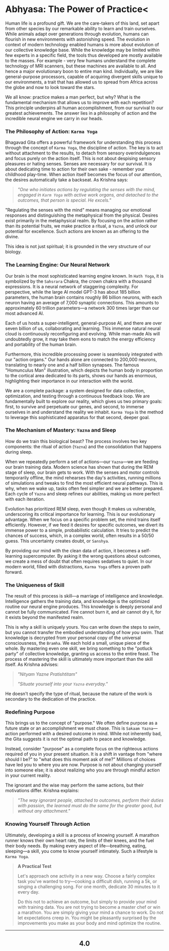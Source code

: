 # Abhyasa: The Power of Practice<

Human life is a profound gift. We are the care-takers of this land, set apart from other species by our remarkable ability to learn and train ourselves. While animals adapt over generations through evolution, humans can flourish in new environments with astonishing speed.  The evolution in context of modern technology enabled humans is more about evolution of our collective knowledge base. While the knowledge may be limited within few experts in a specific field, the tools thus developed are mostly available to the masses. For example - very few humans understand the complete technology of MRI scanners, but these machines are available to all. And hence a major evolutionary boon to entire man kind. Individually, we are like general-purpose processors, capable of acquiring divergent skills unique to our environments, a trait that has allowed us to spread from Africa across the globe and now to look toward the stars.

We all know: practice makes a man perfect, but why? What is the fundamental mechanism that allows us to improve with each repetition? This principle underpins all human accomplishment, from our survival to our greatest achievements. The answer lies in a philosophy of action and the incredible neural engine we carry in our heads.

### The Philosophy of Action: `Karma Yoga`

Bhagavad Gita offers a powerful framework for understanding this process through the concept of `Karma Yoga`, the discipline of action. The key is to act without attachment to the results, to detach from sensory overindulgences and focus purely on the action itself. This is not about despising sensory pleasures or hating senses. Senses are necessary for our survival. It is about dedicating time to action for their own sake - remember your childhood play-time. When action itself becomes the focus of our attention, the desires automatically take a backseat. As Krishna says:

> *"One who initiates actions by regulating the senses with the mind, engaged in `Karm Yoga` with active work organs, and detached to the outcomes, that person is special. He excels."*

"Regulating the senses with the mind" means managing our emotional responses and distinguishing the metaphysical from the physical. Desires exist primarily in the metaphysical realm. By focusing on the action rather than its potential fruits, we make practice a ritual, a `Yazna`, and unlock our potential for excellence. Such actions are known as an offering to the divine.

This idea is not just spiritual; it is grounded in the very structure of our biology.

### The Learning Engine: Our Neural Network

Our brain is the most sophisticated learning engine known. In `Hath Yoga`, it is symbolized by the `Sahsrara` Chakra, the crown chakra with a thousand expressions. It is a neural network of staggering complexity. For perspective, while the large AI model GPT-3 has about 185 billion parameters, the human brain contains roughly 86 billion neurons, with each neuron having an average of 7,000 synaptic connections. This amounts to approximately 60 trillion parameters—a network 300 times larger than our most advanced AI.

Each of us hosts a super-intelligent, general-purpose AI, and there are over seven billion of us, collaborating and learning. This immense natural neural cloud is continuously reconfiguring and evolving. While man-made AIs will undoubtedly grow, it may take them eons to match the energy efficiency and portability of the human brain.

Furthermore, this incredible processing power is seamlessly integrated with our "action organs." Our hands alone are connected to 200,000 neurons, translating to nearly one and a half billion synapses. The famous "Homunculus Man" illustration, which depicts the human body in proportion to the cortical area dedicated to its parts, shows our hands as enormous, highlighting their importance in our interaction with the world.

We are a complete package: a system designed for data collection, optimization, and testing through a continuous feedback loop. We are fundamentally built to explore our reality, which gives us two primary goals: first, to survive and perpetuate our genes, and second, to immerse ourselves in and understand the reality we inhabit. `Karma Yoga` is the method to leverage this sophisticated apparatus for that second, deeper goal.

### The Mechanism of Mastery: `Yazna` and Sleep

How do we train this biological beast? The process involves two key components: the ritual of action (`Yazna`) and the consolidation that happens during sleep.

When we repeatedly perform a set of actions—our `Yazna`—we are feeding our brain training data. Modern science has shown that during the REM stage of sleep, our brain gets to work. With the senses and motor controls temporarily offline, the mind rehearses the day's activities, running millions of simulations and tweaks to find the most efficient neural pathways. This is why, when we wake up, tasks often feel simpler and we are better prepared. Each cycle of `Yazna` and sleep refines our abilities, making us more perfect with each iteration.

Evolution has prioritized REM sleep, even though it makes us vulnerable, underscoring its critical importance for learning. This is our evolutionary advantage. When we focus on a specific problem set, the mind trains itself efficiently. However, if we feed it desires for specific outcomes, we divert its immense power to a simple, probabilistic calculation. It tries to predict the chances of success, which, in a complex world, often results in a 50/50 guess. This uncertainty creates doubt, or `Sanshya`.

By providing our mind with the clean data of action, it becomes a self-learning supercomputer. By asking it the wrong questions about outcomes, we create a mess of doubt that often requires sedatives to quiet. In our modern world, filled with distractions, `Karma Yoga` offers a proven path forward.

### The Uniqueness of Skill

The result of this process is skill—a marriage of intelligence and knowledge. Intelligence gathers the training data, and knowledge is the optimized routine our neural engine produces. This knowledge is deeply personal and cannot be fully communicated. Fire cannot burn it, and air cannot dry it, for it exists beyond the manifested realm.

This is why a skill is uniquely yours. You can write down the steps to swim, but you cannot transfer the embodied understanding of how *you* swim. That knowledge is decrypted from your personal copy of the universal consciousness, the `Bramha`. We each hold a small, unique piece of the whole. By mastering even one skill, we bring something to the "potluck party" of collective knowledge, granting us access to the entire feast. The process of mastering the skill is ultimately more important than the skill itself. As Krishna advises:

> *"Nityam Yazne Pratishtitam"*
>
> *"Situate yourself into your `Yazna` everyday."*

He doesn't specify the type of ritual, because the nature of the work is secondary to the dedication of the practice.

### Redefining Purpose

This brings us to the concept of "purpose." We often define purpose as a future state or an accomplishment we must chase. This is `Sakaam Yazna`—action performed with a desired outcome in mind. While not inherently bad, the Gita suggests it is not the optimal path to peace and knowledge.

Instead, consider "purpose" as a complete focus on the righteous actions required of you in your present situation. It is a shift in vantage from "where should I be?" to "what does this moment ask of me?" Millions of choices have led you to where you are now. Purpose is not about changing yourself into someone else; it is about realizing who you are through mindful action in your current reality.

The ignorant and the wise may perform the same actions, but their motivations differ. Krishna explains:

> *"The way ignorant people, attached to outcomes, perform their duties with passion, the learned must do the same for the greater good, but without any attachment."*

### Knowing Yourself Through Action

Ultimately, developing a skill is a process of knowing yourself. A marathon runner knows their own heart rate, the limits of their knees, and the fuel their body needs. By making every aspect of life—breathing, eating, sleeping—a skill, you come to know yourself intimately. Such a lifestyle is `Karma Yoga`.

> **A Practical Test**
>
> Let's approach one activity in a new way. Choose a fairly complex task you've wanted to try—cooking a difficult dish, running a 5k, or singing a challenging song. For one month, dedicate 30 minutes to it every day.
>
> Do this not to achieve an outcome, but simply to provide your mind with training data. You are not trying to become a master chef or win a marathon. You are simply giving your mind a chance to work. Do not let expectations creep in. You might be pleasantly surprised by the improvements you make as your body and mind optimize the routine.
>
---
<center>
<h2>4.0<h2>
</center>
